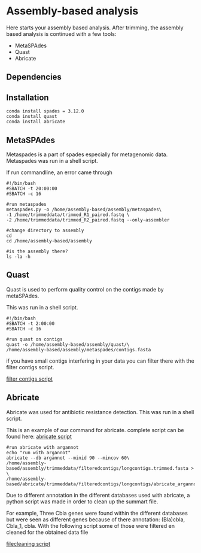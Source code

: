 # Assembly-based analysis
Here starts your assembly based analysis. 
After trimming, the assembly based analysis is continued with a few tools: 
- MetaSPAdes 
- Quast 
- Abricate 

## Dependencies 




## Installation 
```
conda install spades = 3.12.0
conda install quast 
conda install abricate 
```
## MetaSPAdes 
Metaspades is a part of spades especially for metagenomic data. 
Metaspades was run in a shell script. 

If run commandline, an error came through

```
#!/bin/bash
#SBATCH -t 20:00:00
#SBATCH -c 16
 
#run metaspades
metaspades.py -o /home/assembly-based/assembly/metaspades\ 
-1 /home/trimmeddata/trimmed_R1_paired.fastq \
-2 /home/trimmeddata/trimmed_R2_paired.fastq --only-assembler
 
#change directory to assembly 
cd 
cd /home/assembly-based/assembly
 
#is the assembly there?
ls -la -h 
```
## Quast 
Quast is used to perform quality control on the contigs made by metaSPAdes.

This was run in a shell script. 
```
#!/bin/bash
#SBATCH -t 2:00:00
#SBATCH -c 16

#run quast on contigs 
quast -o /home/assembly-based/assembly/quast/\
/home/assembly-based/assembly/metaspades/contigs.fasta
```
if you have small contigs interfering in your data you can filter there with the filter contigs script. 

[filter contigs script](https://github.com/Cynthiavlu/ResistomeDetection/blob/master/Assembly-based/scripts/filtercontigs.py)

## Abricate 
Abricate was used for antibiotic resistance detection. 
This was run in a shell script.


This is an example of our command for abricate. complete script can be found here: 
[abricate script](https://github.com/Cynthiavlu/ResistomeDetection/blob/master/Assembly-based/scripts/runabricate.sh)

```
#run abricate with argannot
echo "run with argannot"
abricate --db argannot --minid 90 --mincov 60\
/home/assembly-based/assembly/trimmeddata/filteredcontigs/longcontigs.trimmed.fasta > \
/home/assembly-based/abricate/trimmeddata/filteredcontigs/longcontigs/abricate_argannot_trlong.csv
```

Due to different annotation in the different databases used with abricate, a python script was made in order to clean up the summart file.

For example, Three Cbla genes were found within the different databases but were seen as different genes because of there annotation: (Bla)cbla, Cbla_1, cbla. With the following script some of those were filtered en cleaned for the obtained data file 

[filecleaning script](https://github.com/Cynthiavlu/ResistomeDetection/blob/master/Assembly-based/scripts/file_cleaning.py)
